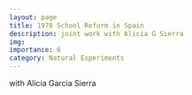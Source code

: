 ```yaml
---
layout: page
title: 1970 School Reform in Spain
description: joint work with Alicia G Sierra
img:
importance: 6
category: Natural Experiments
---
```


with Alicia Garcia Sierra

